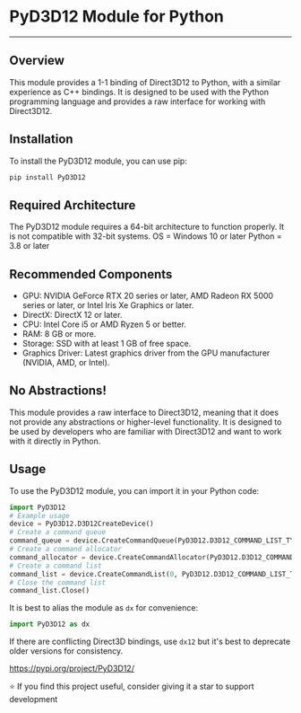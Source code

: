 # PyD3D12 Module for Python
________________________________________________________
## Overview
This module provides a 1-1 binding of Direct3D12 to Python, with a similar experience as C++ bindings. It is designed to be used with the Python programming language and provides a raw interface for working with Direct3D12.

## Installation
To install the PyD3D12 module, you can use pip:

```bash
pip install PyD3D12
```

## Required Architecture
The PyD3D12 module requires a 64-bit architecture to function properly. It is not compatible with 32-bit systems.
OS = Windows 10 or later
Python = 3.8 or later

## Recommended Components
- GPU: NVIDIA GeForce RTX 20 series or later, AMD Radeon RX 5000 series or later, or Intel Iris Xe Graphics or later.
- DirectX: DirectX 12 or later.
- CPU: Intel Core i5 or AMD Ryzen 5 or better.
- RAM: 8 GB or more.
- Storage: SSD with at least 1 GB of free space.
- Graphics Driver: Latest graphics driver from the GPU manufacturer (NVIDIA, AMD, or Intel).

## No Abstractions!
This module provides a raw interface to Direct3D12, meaning that it does not provide any abstractions or higher-level functionality. It is designed to be used by developers who are familiar with Direct3D12 and want to work with it directly in Python.
## Usage
To use the PyD3D12 module, you can import it in your Python code:

```python
import PyD3D12
# Example usage
device = PyD3D12.D3D12CreateDevice()
# Create a command queue
command_queue = device.CreateCommandQueue(PyD3D12.D3D12_COMMAND_LIST_TYPE_DIRECT)
# Create a command allocator
command_allocator = device.CreateCommandAllocator(PyD3D12.D3D12_COMMAND_LIST_TYPE_DIRECT)
# Create a command list
command_list = device.CreateCommandList(0, PyD3D12.D3D12_COMMAND_LIST_TYPE_DIRECT, command_allocator, None)
# Close the command list
command_list.Close()
```
It is best to alias the module as `dx` for convenience:

```python
import PyD3D12 as dx
```
If there are conflicting Direct3D bindings, use `dx12` but it's best to deprecate older versions for consistency.

https://pypi.org/project/PyD3D12/

⭐ If you find this project useful, consider giving it a star to support development
